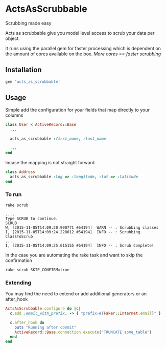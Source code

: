 # ActsAsScrubbable

Scrubbing made easy

Acts as scrubbable give you model level access to scrub your data per object.

It runs using the parallel gem for faster processing which is dependent on the
amount of cores available on the box.  *More cores == faster scrubbing*


## Installation

```ruby
gem 'acts_as_scrubbable'
```

## Usage

Simple add the configuration for your fields that map directly to your columns


```ruby
class User < ActiveRecord::Base
  ...

  acts_as_scrubbable :first_name, :last_name

  ...
end
```


Incase the mapping is not straight forward

```ruby
class Address
  acts_as_scrubbable :lng => :longitude, :lat => :latitude
end
```


### To run
```
rake scrub

....
Type SCRUB to continue.
SCRUB
W, [2015-11-05T14:09:20.900771 #64194]  WARN -- : Scrubbing classes
I, [2015-11-05T14:09:24.228012 #64194]  INFO -- : Scrubbing ClassToScrub
...
I, [2015-11-05T14:09:25.615155 #64194]  INFO -- : Scrub Complete!

```

In the case you are automating the rake task and want to skip the confirmation

```
rake scrub SKIP_CONFIRM=true
```



### Extending

You may find the need to extend or add additional generators or an after_hook

```ruby
ActsAsScrubbable.configure do |c|
  c.add :email_with_prefix, -> { "prefix-#{Faker::Internet.email}" }

  c.after_hook do
    puts "Running after commit"
    ActiveRecord::Base.connection.execute("TRUNCATE some_table")
  end
end
```
